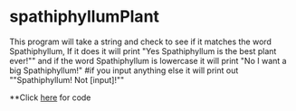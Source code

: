 # spathiphyllumPlant
This program will take a string and check to see if it matches the word Spathiphyllum, If it does it will print "Yes Spathiphyllum is the best plant ever!"" and if the word Spathiphyllum is lowercase it will print "No I want a big Spathiphyllum!" #if you input anything else it will print out ""Spathiphyllum! Not [input]!""


**Click [here](https://github.com/Fran0616/spathiphyllumPlant/blob/master/SpathiphyllumBestplant.py) for code
